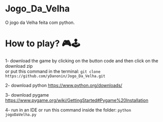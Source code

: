 # Jogo_Da_Velha
O jogo da Velha feita com python.


# How to play? 🎮🕹

 1- download the game by clicking on the button code and then click on the download zip
<br>
or put this command in the terminal: ``git clone https://github.com/yDanonin/Jogo_Da_Velha.git``

2- download python https://www.python.org/downloads/

3- download pygame https://www.pygame.org/wiki/GettingStarted#Pygame%20Installation

4- run in an IDE or run this command inside the folder: ``python jogoDaVelha.py``
